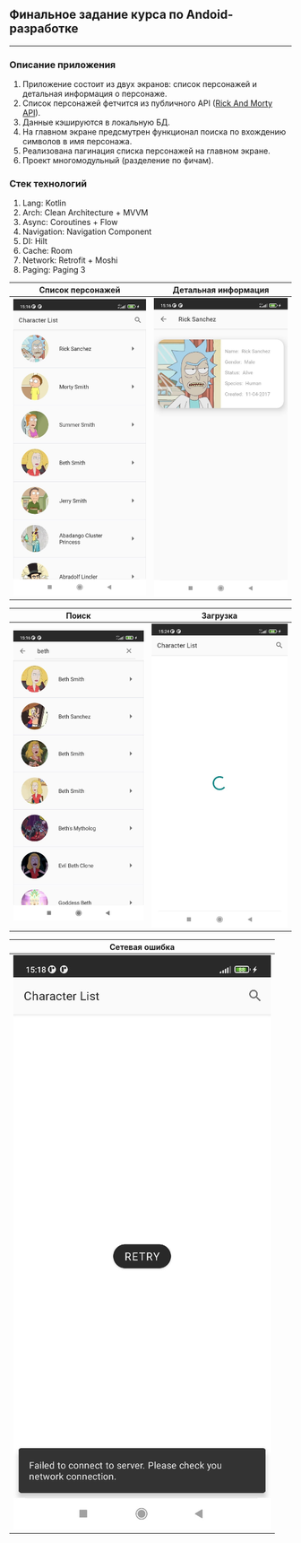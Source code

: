 ## Финальное задание курса по Andoid-разработке
___

### Описание приложения
1. Приложение состоит из двух экранов: список персонажей и детальная информация о персонаже.
2. Список персонажей фетчится из публичного API ([Rick And Morty API](https://rickandmortyapi.com/documentation)).
3. Данные кэшируются в локальную БД.
4. На главном экране предсмутрен функционал поиска по вхождению символов в имя персонажа.
5. Реализована пагинация списка персонажей на главном экране.
6. Проект многомодульный (разделение по фичам).

### Стек технологий
1. Lang: Kotlin
2. Arch: Clean Architecture + MVVM
3. Async: Coroutines + Flow
4. Navigation: Navigation Component
5. DI: Hilt
6. Cache: Room
7. Network: Retrofit + Moshi
8. Paging: Paging 3

Список персонажей          |  Детальная информация
:-------------------------:|:-------------------------:
![image](screenshots/1.jpg)|  ![image](screenshots/2.jpg)

Поиск                      |  Загрузка
:-------------------------:|:-------------------------:
![image](screenshots/3.jpg)| ![image](screenshots/4.jpg)

Сетевая ошибка             | 
:-------------------------:|
![image](screenshots/5.jpg)| 

